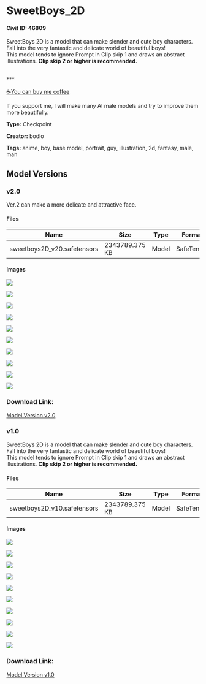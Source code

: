 # SweetBoys_2D

#### Civit ID: 46809

<p>SweetBoys 2D is a model that can make slender and cute boy characters.<br />Fall into the very fantastic and delicate world of beautiful boys!<br />This model tends to ignore Prompt in Clip skip 1 and draws an abstract illustrations. <strong>Clip skip 2 or higher is recommended.</strong></p><p><br />***</p><p></p><p><a target="_blank" rel="ugc" href="https://www.buymeacoffee.com/bodlo">☕You can buy me coffee</a></p><p>If you support me, I will make many AI male models and try to improve them more beautifully.</p>

**Type:** Checkpoint

**Creator:** bodlo

**Tags:** anime, boy, base model, portrait, guy, illustration, 2d, fantasy, male, man

## Model Versions

### v2.0

<p>Ver.2 can make a more delicate and attractive face.</p>

#### Files

| Name | Size | Type | Format | Download Url | AutoV1 | AutoV2 | SHA256 | CRC32 | BLAKE3 |
| --- | --- | --- | --- | --- | --- | --- | --- | --- | --- |
| sweetboys2D_v20.safetensors | 2343789.375 KB | Model | SafeTensor | https://civitai.com/api/download/models/69283 | 818FDFA9 | 737A639910 | 737A639910C53CC3FDE1C39D8477CDA7B0638FFE8BF4A51F35B5303B11BEFC72 | 1A1DFD36 | D163BD405BFCDCA363E8CE35352C5CF58E012A5853AAA09381A98C080C3CEFC8 |

#### Images

<p><img src="https://image.civitai.com/xG1nkqKTMzGDvpLrqFT7WA/4455c310-2727-4b13-9600-db0c22b12cbd/width=450/772932.jpeg" /></p>

<p><img src="https://image.civitai.com/xG1nkqKTMzGDvpLrqFT7WA/d40e2599-c63b-476e-9208-f81f2597b2d0/width=450/772924.jpeg" /></p>

<p><img src="https://image.civitai.com/xG1nkqKTMzGDvpLrqFT7WA/612a2b6f-858b-4818-8f10-c13cc5dde324/width=450/772943.jpeg" /></p>

<p><img src="https://image.civitai.com/xG1nkqKTMzGDvpLrqFT7WA/de8a1b29-6cf2-478b-aa1e-3e858917fbb8/width=450/772979.jpeg" /></p>

<p><img src="https://image.civitai.com/xG1nkqKTMzGDvpLrqFT7WA/4114c5c4-39a1-46f9-89ee-5a2bf27d1b14/width=450/772988.jpeg" /></p>

<p><img src="https://image.civitai.com/xG1nkqKTMzGDvpLrqFT7WA/87d88cca-6596-40e0-8141-d16cb45eb138/width=450/772970.jpeg" /></p>

<p><img src="https://image.civitai.com/xG1nkqKTMzGDvpLrqFT7WA/0b2bce41-079d-4205-b13e-5d0a9ff10015/width=450/772937.jpeg" /></p>

<p><img src="https://image.civitai.com/xG1nkqKTMzGDvpLrqFT7WA/9587ab26-fa09-429d-9a5d-9acfe390ccfa/width=450/772959.jpeg" /></p>

<p><img src="https://image.civitai.com/xG1nkqKTMzGDvpLrqFT7WA/231551f6-c7d1-4d34-8b5d-a8314550ef4b/width=450/772956.jpeg" /></p>

<p><img src="https://image.civitai.com/xG1nkqKTMzGDvpLrqFT7WA/7f6798b3-b90f-4f85-9183-4b601f940ea7/width=450/772957.jpeg" /></p>

### Download Link:

[Model Version v2.0](https://civitai.com/api/download/models/69283)

### v1.0

<p>SweetBoys 2D is a model that can make slender and cute boy characters.<br />Fall into the very fantastic and delicate world of beautiful boys!<br />This model tends to ignore Prompt in Clip skip 1 and draws an abstract illustrations. <strong>Clip skip 2 or higher is recommended.</strong></p>

#### Files

| Name | Size | Type | Format | Download Url | AutoV1 | AutoV2 | SHA256 | CRC32 | BLAKE3 |
| --- | --- | --- | --- | --- | --- | --- | --- | --- | --- |
| sweetboys2D_v10.safetensors | 2343789.375 KB | Model | SafeTensor | https://civitai.com/api/download/models/51406 | 267474AE | D80452FA7B | D80452FA7B65A7AA823D144E48F89CB21BA51A14305033F5358CFD5602723AF1 | A051EAAD | 2387C8D3322D9B92E0099BFB94C0964057B4F947235DDFDD70B03E89B8FF24B1 |

#### Images

<p><img src="https://image.civitai.com/xG1nkqKTMzGDvpLrqFT7WA/cb36fc0e-29d0-4dce-8523-d818dfa29300/width=450/553509.jpeg" /></p>

<p><img src="https://image.civitai.com/xG1nkqKTMzGDvpLrqFT7WA/7feaada8-ca28-4f3f-de7b-c0fd03a9b200/width=450/553489.jpeg" /></p>

<p><img src="https://image.civitai.com/xG1nkqKTMzGDvpLrqFT7WA/14414c64-80b7-42fd-96f4-b0a334838500/width=450/553497.jpeg" /></p>

<p><img src="https://image.civitai.com/xG1nkqKTMzGDvpLrqFT7WA/36a0605e-b4d2-45df-b5a5-43706fd67200/width=450/553486.jpeg" /></p>

<p><img src="https://image.civitai.com/xG1nkqKTMzGDvpLrqFT7WA/f9938c50-c7fe-4f14-31e4-ba2f6f9f7900/width=450/553496.jpeg" /></p>

<p><img src="https://image.civitai.com/xG1nkqKTMzGDvpLrqFT7WA/f047ae54-a071-4000-ff82-e0fac15eee00/width=450/553501.jpeg" /></p>

<p><img src="https://image.civitai.com/xG1nkqKTMzGDvpLrqFT7WA/fb500a5f-cacb-4194-65d7-54b5c885b500/width=450/553495.jpeg" /></p>

<p><img src="https://image.civitai.com/xG1nkqKTMzGDvpLrqFT7WA/75c799d7-7d03-4ed6-55ba-a5136c077000/width=450/553487.jpeg" /></p>

<p><img src="https://image.civitai.com/xG1nkqKTMzGDvpLrqFT7WA/05278bbb-c414-4959-9de9-93c9efdf3d00/width=450/553488.jpeg" /></p>

<p><img src="https://image.civitai.com/xG1nkqKTMzGDvpLrqFT7WA/5ca2662d-4909-463c-8ca8-ade1bb74f200/width=450/553511.jpeg" /></p>

### Download Link:

[Model Version v1.0](https://civitai.com/api/download/models/51406)

